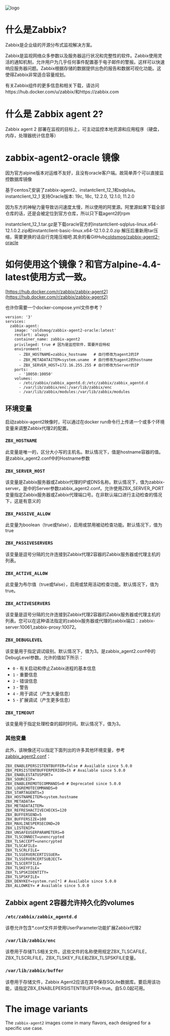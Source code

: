 ![logo](https://assets.zabbix.com/img/logo/zabbix_logo_500x131.png)

# 什么是Zabbix?

Zabbix是企业级的开源分布式监视解决方案。

Zabbix是监视网络众多参数以及服务器运行状况和完整性的软件。Zabbix使用灵活的通知机制，允许用户为几乎任何事件配置基于电子邮件的警报。这样可以快速响应服务器问题。Zabbix根据存储的数据提供出色的报告和数据可视化功能。这使得Zabbix非常适合容量规划。

有关Zabbix组件的更多信息和相关下载，请访问https://hub.docker.com/u/zabbix/和https://zabbix.com

# 什么是 Zabbix agent 2?

Zabbix agent 2 部署在监视的目标上，可主动监控本地资源和应用程序（硬盘，内存，处理器统计信息等）

# zabbix-agent2-oracle 镜像

因为官方alpine版本对运维不友好，且没有oracle客户端。故简单弄个可以直接监控数据库镜像

基于centos7,安装了zabbix-agent2、instantclient_12_1和sqlplus。instantclient_12_1 支持Oracle版本: 19c, 18c, 12.2.0, 12.1.0, 11.2.0

因为东方的神秘力量导致访问速度太慢，所以使用的阿里源。阿里源如果下载全部仓库的话，还是会被定位到官方仓库，所以只下载agent2的rpm

instantclient_12_1.tar.gz是下载oracle官方的instantclient-sqlplus-linux.x64-12.1.0.2.zip和instantclient-basic-linux.x64-12.1.0.2.0.zip 解压后重新用tar压缩，需要更换的话自行克隆压缩吧.其余的看GitHub[coldsmog/zabbix-agent2-oracle](https://github.com/coldsmog/zabbix-agent2-oracle)

# 如何使用这个镜像？和官方alpine-4.4-latest使用方式一致。
[https://hub.docker.com/r/zabbix/zabbix-agent2](https://hub.docker.com/r/zabbix/zabbix-agent2)

也许你需要一个docker-compose.yml文件参考？

```
version: '3'
services:
  zabbix-agent:
    image: 'coldsmog/zabbix-agent2-oracle:latest'
    restart: always
    container_name: zabbix-agent2
    privileged: true # 因为是监控软件，需要开启特权
    environment:
      - ZBX_HOSTNAME=zabbix_hostname   # 自行修改为agent2的IP
      - ZBX_METADATAITEM=system.uname  # 自行修改为agent2的hostname
      - ZBX_SERVER_HOST=172.16.255.255 # 自行修改为Server的IP
    ports:
      - '10050:10050'
    volumes:
      - /etc/zabbix/zabbix_agentd.d:/etc/zabbix/zabbix_agentd.d
      - /var/lib/zabbix/enc:/var/lib/zabbix/enc
      - /var/lib/zabbix/modules:/var/lib/zabbix/modules
```

## 环境变量

启动zabbix-agent2映像时，可以通过在docker run命令行上传递一个或多个环境变量来调整Zabbix代理2的配置。

### `ZBX_HOSTNAME`

此变量是唯一的，区分大小写的主机名。默认情况下，值是hostname容器的值。是zabbix_agent2.conf中的Hostname参数

### `ZBX_SERVER_HOST`

该变量是Zabbix服务器或Zabbix代理的IP或DNS名称。默认情况下，值为zabbix-server。是中的Server参数zabbix_agent2.conf。允许使用ZBX_SERVER_PORT变量指定Zabbix服务器或Zabbix代理端口号。在非默认端口进行主动检查的情况下，这是有意义的

### `ZBX_PASSIVE_ALLOW`

此变量为boolean（true或false），启用或禁用被动检查功能。默认情况下，值为true

### `ZBX_PASSIVESERVERS`

该变量是逗号分隔的允许连接到Zabbix代理2容器的Zabbix服务器或代理主机的列表。

### `ZBX_ACTIVE_ALLOW`

此变量为布尔值（true或false），启用或禁用活动检查功能。默认情况下，值为true。

### `ZBX_ACTIVESERVERS`

该变量是逗号分隔的允许连接到Zabbix代理2容器的Zabbix服务器或代理主机的列表。您可以在这种语法指定的zabbix服务器或代理的zabbix端口：zabbix-server:10061,zabbix-proxy:10072。

### `ZBX_DEBUGLEVEL`

该变量用于指定调试级别。默认情况下，值为3。是zabbix_agent2.conf中的DebugLevel参数。允许的值如下所示：
- ``0`` - 有关启动和停止Zabbix进程的基本信息
- ``1`` - 重要信息
- ``2`` - 错误信息
- ``3`` - 警告
- ``4`` - 用于调试（产生大量信息）
- ``5`` - 扩展调试（产生更多信息）



### `ZBX_TIMEOUT`

该变量用于指定处理检查的超时时间。默认情况下，值为3。

### 其他变量

此外，该映像还可以指定下面列出的许多其他环境变量，参考[zabbix_agent2.conf](https://www.zabbix.com/documentation/current/manual/appendix/config/zabbix_agent2)：

```
ZBX_ENABLEPERSISTENTBUFFER=false # Available since 5.0.0
ZBX_PERSISTENTBUFFERPERIOD=1h # Available since 5.0.0
ZBX_ENABLESTATUSPORT=
ZBX_SOURCEIP=
ZBX_ENABLEREMOTECOMMANDS=0 # Deprecated since 5.0.0
ZBX_LOGREMOTECOMMANDS=0
ZBX_STARTAGENTS=3
ZBX_HOSTNAMEITEM=system.hostname
ZBX_METADATA=
ZBX_METADATAITEM=
ZBX_REFRESHACTIVECHECKS=120
ZBX_BUFFERSEND=5
ZBX_BUFFERSIZE=100
ZBX_MAXLINESPERSECOND=20
ZBX_LISTENIP=
ZBX_UNSAFEUSERPARAMETERS=0
ZBX_TLSCONNECT=unencrypted
ZBX_TLSACCEPT=unencrypted
ZBX_TLSCAFILE=
ZBX_TLSCRLFILE=
ZBX_TLSSERVERCERTISSUER=
ZBX_TLSSERVERCERTSUBJECT=
ZBX_TLSCERTFILE=
ZBX_TLSKEYFILE=
ZBX_TLSPSKIDENTITY=
ZBX_TLSPSKFILE=
ZBX_DENYKEY=system.run[*] # Available since 5.0.0
ZBX_ALLOWKEY= # Available since 5.0.0
```

## Zabbix agent 2容器允许持久化的volumes

### ``/etc/zabbix/zabbix_agentd.d``

该卷允许包含*.conf文件并使用UserParameter功能扩展Zabbix代理2 

### ``/var/lib/zabbix/enc``

该卷用于存储TLS相关文件。这些文件的名称使用规定ZBX_TLSCAFILE，ZBX_TLSCRLFILE，ZBX_TLSKEY_FILE和ZBX_TLSPSKFILE变量。

### ``/var/lib/zabbix/buffer``

该卷用于存储文件，Zabbix Agent2应该在其中保存SQLite数据库。要启用该功能，请指定ZBX_ENABLEPERSISTENTBUFFER=true。自5.0.0起可用。

# The image variants

The `zabbix-agent2` images come in many flavors, each designed for a specific use case.
